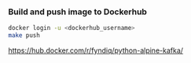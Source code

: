 ### Build and push image to Dockerhub
```sh
docker login -u <dockerhub_username>
make push
```
https://hub.docker.com/r/fyndiq/python-alpine-kafka/
